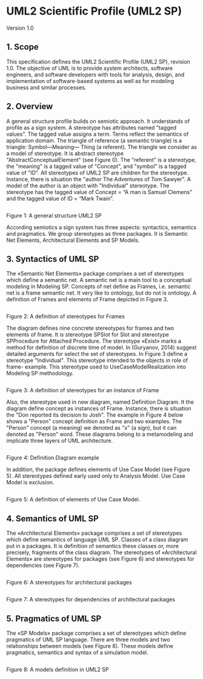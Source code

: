 # UML2 Scientific Profile (UML2 SP)
Version 1.0

## 1. Scope
This specification defines the UML2 Scientific Profile (UML2 SP), revision 1.0. The objective of UML is to provide
system architects, software engineers, and software developers with tools for analysis, design, and implementation of
software-based systems as well as for modeling business and similar processes.

## 2. Overview
A general structure profile builds on semiotic approach. It understands of profile as a sign system. A stereotype has attributes named "tagged values". The tagged value assigns a term. Terms reflect the semantics of application domain. The triangle of reference (a semantic triangle) is a triangle: Symbol—Meaning— Thing (a referent). The triangle we consider as a model of stereotype. It is abstract stereotype "AbstractConceptualElement" (see Figure 0). The "referent" is a stereotype, the "meaning" is a tagged value of "Concept", and "symbol" is a tagged value of "ID". All stereotypes of UML2 SP are children for the stereotype. Instance, there is situation the "author The Adventures of Tom Sawyer". A model of the author is an object with "Individual" stereotype. The stereotype has the tagged value of Concept = “A man is Samuel Clemens” and the tagged value of ID = “Mark Twain”.

<p><img src="define/Fig1.png" alt="" /></p> 
Figure 1: A general structure UML2 SP <br/>

According semiotics a sign system has three aspects: syntactics, semantics and pragmatics. We group stereotypes as three packages. It is Semantic Net Elements, Architectural Elements and SP Models.

## 3.	Syntactics of UML SP
The «Semantic Net Elements» package comprises a set of stereotypes which define a semantic net. A semantic net is a main tool to a conceptual modeling in Modeling SP. Concepts of net define as Frames, i.e. semantic net is a frame semantic net. It very like to ontology, but do not is ontology. A definition of Frames and elements of Frame depicted in Figure 3.
 
<p><img src="define/Fig2.png" alt="" /></p>
Figure 2: A definition of stereotypes for Frames<br/>

The diagram defines nine concrete stereotypes for frames and two elements of frame. It is stereotype SPSlot for Slot and stereotype SPProcedure for Attached Procedure. The stereotype «Exist» marks a method for definition of discrete time of model.  In (Guryanov, 2014) suggest detailed arguments for select the set of stereotypes.
In Figure 3 define a stereotype "Individual". This stereotype intended to the objects in role of frame- example. This stereotype used to UseCaseModelRealization into Modeling SP methodology.

 
<p><img src="define/Fig3.png" alt="" /></p>
Figure 3: A definition of stereotypes for an instance of Frame<br/>

Also, the stereotype used in new diagram, named Definition Diagram. It the diagram define concept as instances of Frame. Instance, there is situation the "Don reported its decision to Josh". The example in Figure 4 below shows a "Person" concept definition as Frame and two examples. The "Person" concept (a meaning) we denoted as "x" (a sign), but it can denoted as "Person" word. These diagrams belong to a metamodeling and implicate three layers of UML architecture.

<p><img src="define/Fig4.png" alt="" /></p> 
Figure 4: Definition Diagram example<br/>

In addition, the package defines elements of Use Case Model (see Figure 5). All stereotypes defined early used only to Analysis Model. Use Case Model is exclusion.
<p><img src="define/Fig5.png" alt="" /></p> 
Figure 5: A definition of elements of Use Case Model.


## 4.	Semantics of UML SP
The «Architectural Elements» package comprises a set of stereotypes which define semantics of language UML SP. Classes of a class diagram put in a packages. It is definition of semantics these classes or, more precisely, fragments of the class diagram. The stereotypes of «Architectural Elements» are stereotypes for packages (see Figure 6) and stereotypes for dependencies (see Figure 7).

<p><img src="define/Fig6.png" alt="" /></p> 
Figure 6: A stereotypes for architectural packages<br/>


<p><img src="define/Fig7.png" alt="" /></p>
 
Figure 7: A stereotypes for dependencies of architectural packages<br/>

## 5.	Pragmatics of UML SP
The «SP Models» package comprises a set of stereotypes which define pragmatics of UML SP language. There are three models and two relationships between models (see Figure 8). These models define pragmatics, semantics and syntax of a simulation model.

<p><img src="define/Fig8.png" alt="" /></p> 
Figure 8: A models definition in UML2 SP<br/>


